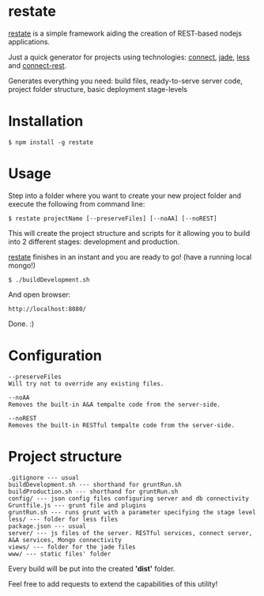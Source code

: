restate
=======

[restate](https://github.com/imrefazekas/restate) is a simple framework aiding the creation of REST-based nodejs applications.

Just a quick generator for projects using technologies: [connect](http://www.senchalabs.org/connect/), [jade](http://jade-lang.com), [less](http://lesscss.org) and [connect-rest](https://github.com/imrefazekas/connect-rest).

Generates everything you need: build files, ready-to-serve server code, project folder structure, basic deployment stage-levels


# Installation

	$ npm install -g restate


# Usage

Step into a folder where you want to create your new project folder and execute the following from command line:

	$ restate projectName [--preserveFiles] [--noAA] [--noREST]

This will create the project structure and scripts for it allowing you to build into 2 different stages: development and production. 

[restate](https://github.com/imrefazekas/restate) finishes in an instant and you are ready to go! (have a running local mongo!)

	$ ./buildDevelopment.sh

And open browser:

	http://localhost:8080/

Done. :)


# Configuration

	--preserveFiles 
	Will try not to override any existing files.

	--noAA
	Removes the built-in A&A tempalte code from the server-side.

	--noREST
	Removes the built-in RESTful tempalte code from the server-side.


# Project structure

	.gitignore --- usual
	buildDevelopment.sh --- shorthand for gruntRun.sh
	buildProduction.sh --- shorthand for gruntRun.sh
	config/ --- json config files configuring server and db connectivity
	Gruntfile.js --- grunt file and plugins
	gruntRun.sh --- runs grunt with a parameter specifying the stage level
	less/ --- folder for less files
	package.json --- usual
	server/ --- js files of the server. RESTful services, connect server, A&A services, Mongo connectivity
	views/ --- folder for the jade files
	www/ --- static files' folder

Every build will be put into the created __'dist'__ folder.


Feel free to add requests to extend the capabilities of this utility!